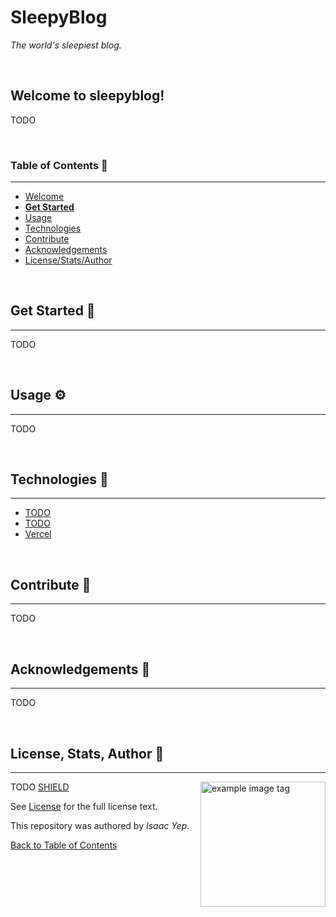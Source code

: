 # **SleepyBlog**

_The world's sleepiest blog._

<br />

## **Welcome to sleepyblog!**

TODO

<br />

### **Table of Contents** 📖

<hr>

- [Welcome](#welcome-to-sleepyblog)
- [**Get Started**](#get-started-)
- [Usage](#usage-)
- [Technologies](#technologies-)
- [Contribute](#Contribute-)
- [Acknowledgements](#acknowledgements-)
- [License/Stats/Author](#license-stats-author-)

<br />

## **Get Started 🚀**

<hr>

TODO

<br />

## **Usage ⚙**

<hr>

TODO

<br />

## **Technologies 🧰**

<hr>

- [TODO](URL)
- [TODO](URL)
- [Vercel](https://nextjs.org/docs/deployment)

<br />

## **Contribute 🤝**

<hr>

TODO

<br />

## **Acknowledgements 💙**

<hr>

TODO

<br />

## **License, Stats, Author 📜**

<hr>

<img align="right" alt="example image tag" src="https://i.imgur.com/jtNwEWu.png" width="200" />

<!-- badge cluster -->

TODO [SHIELD](https://shields.io/)

<!-- / -->

See [License](LICENSE) for the full license text.

This repository was authored by _Isaac Yep_.

[Back to Table of Contents](#table-of-contents-)
